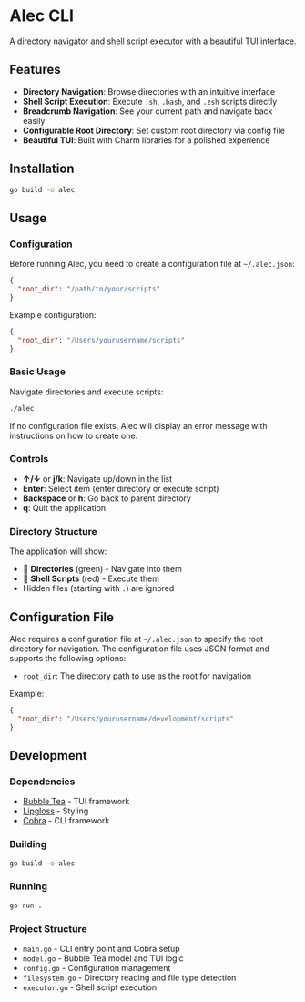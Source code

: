 # Alec CLI

A directory navigator and shell script executor with a beautiful TUI interface.

## Features

- **Directory Navigation**: Browse directories with an intuitive interface
- **Shell Script Execution**: Execute `.sh`, `.bash`, and `.zsh` scripts directly
- **Breadcrumb Navigation**: See your current path and navigate back easily
- **Configurable Root Directory**: Set custom root directory via config file
- **Beautiful TUI**: Built with Charm libraries for a polished experience

## Installation

```bash
go build -o alec
```

## Usage

### Configuration

Before running Alec, you need to create a configuration file at `~/.alec.json`:

```json
{
  "root_dir": "/path/to/your/scripts"
}
```

Example configuration:

```json
{
  "root_dir": "/Users/yourusername/scripts"
}
```

### Basic Usage

Navigate directories and execute scripts:

```bash
./alec
```

If no configuration file exists, Alec will display an error message with instructions on how to create one.

### Controls

- **↑/↓** or **j/k**: Navigate up/down in the list
- **Enter**: Select item (enter directory or execute script)
- **Backspace** or **h**: Go back to parent directory
- **q**: Quit the application

### Directory Structure

The application will show:
- 📁 **Directories** (green) - Navigate into them
- 🚀 **Shell Scripts** (red) - Execute them
- Hidden files (starting with `.`) are ignored

## Configuration File

Alec requires a configuration file at `~/.alec.json` to specify the root directory for navigation. The configuration file uses JSON format and supports the following options:

- `root_dir`: The directory path to use as the root for navigation

Example:
```json
{
  "root_dir": "/Users/yourusername/development/scripts"
}
```

## Development

### Dependencies

- [Bubble Tea](https://github.com/charmbracelet/bubbletea) - TUI framework
- [Lipgloss](https://github.com/charmbracelet/lipgloss) - Styling
- [Cobra](https://github.com/spf13/cobra) - CLI framework

### Building

```bash
go build -o alec
```

### Running

```bash
go run .
```

### Project Structure

- `main.go` - CLI entry point and Cobra setup
- `model.go` - Bubble Tea model and TUI logic
- `config.go` - Configuration management
- `filesystem.go` - Directory reading and file type detection
- `executor.go` - Shell script execution